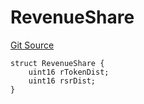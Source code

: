 # RevenueShare
[Git Source](https://github.com/larrythecucumber321/protocol/blob/3222eb21fbb20ddd3d3fa2233072dfa96ea3e340/contracts/interfaces/IDistributor.sol)


```solidity
struct RevenueShare {
    uint16 rTokenDist;
    uint16 rsrDist;
}
```

